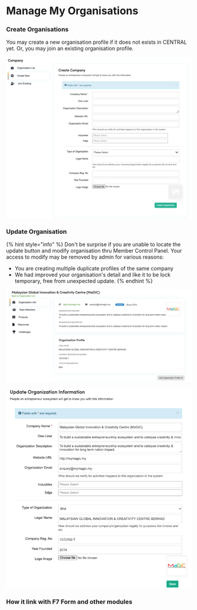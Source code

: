 # Manage My Organisations

### Create Organisations

You may create a new organisation profile if it does not exists in CENTRAL yet. Or, you may join an existing organisation profile.

![](../../.gitbook/assets/screenshot-2021-02-22-at-12.00.39-pm.png)

### Update Organisation

{% hint style="info" %}
Don't be surprise if you are unable to locate the update button and modify organisation thru Member Control Panel. Your access to modify may be removed by admin for various reasons:

* You are creating multiple duplicate profiles of the same company
* We had improved your organisation's detail and like it to be lock temporary, free from unexpected update.
{% endhint %}

![While you are inside an organisation profile, click &apos;Edit Organisation Profile&apos; button](../../.gitbook/assets/screenshot-2021-03-17-at-2.46.43-pm.png)

![Update Organisation screen](../../.gitbook/assets/screenshot-2021-03-17-at-2.56.18-pm.png)

### How it link with F7 Form and other modules



